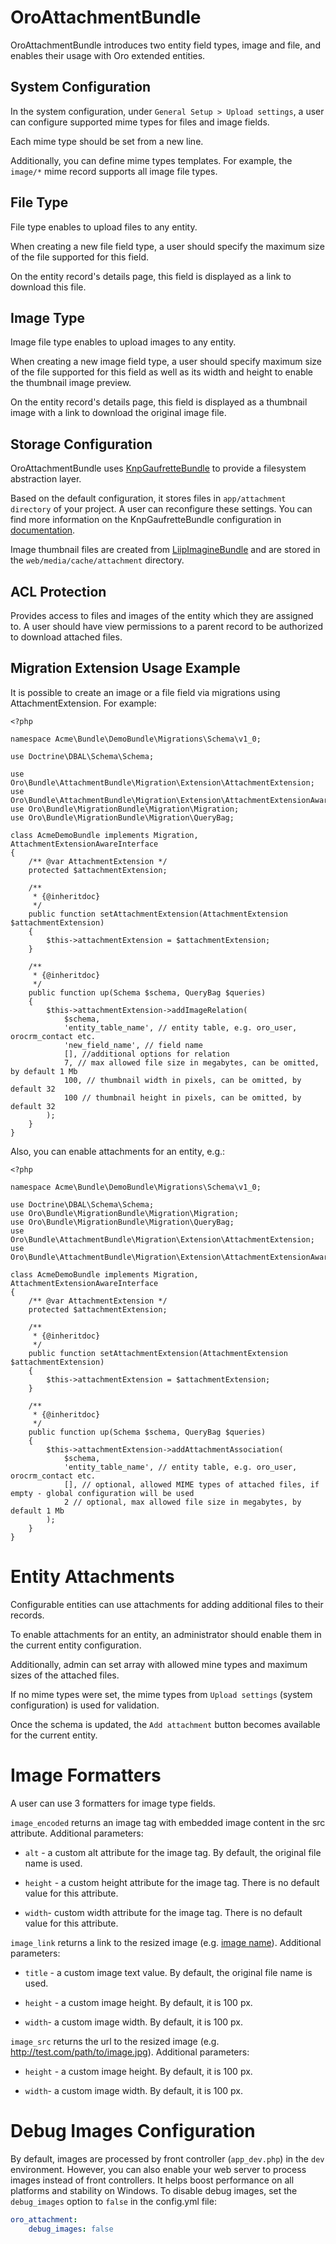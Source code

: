 # OroAttachmentBundle

OroAttachmentBundle introduces two entity field types, image and file, and enables their usage with Oro extended entities.

## System Configuration

In the system configuration, under `General Setup > Upload settings`, a user can configure supported mime types for files and image fields.

Each mime type should be set from a new line.

Additionally, you can define mime types templates. For example, the `image/*` mime record supports all image file types.

## File Type

File type enables to upload files to any entity.

When creating a new file field type, a user should specify the maximum size of the file supported for this field.

On the entity record's details page, this field is displayed as a link to download this file.

## Image Type

Image file type enables to upload images to any entity.

When creating a new image field type, a user should specify maximum size of the file supported for this field as well as its width and height to enable the thumbnail image preview.

On the entity record's details page, this field is displayed as a thumbnail image with a link to download the original image file.

## Storage Configuration

OroAttachmentBundle uses [KnpGaufretteBundle](https://github.com/KnpLabs/KnpGaufretteBundle) to provide a filesystem abstraction layer.

Based on the default configuration, it stores files in `app/attachment directory` of your project. A user can reconfigure these settings. You can find more information on the KnpGaufretteBundle configuration in [documentation](https://github.com/KnpLabs/KnpGaufretteBundle/blob/master/README.markdown).

Image thumbnail files are created from [LiipImagineBundle](https://github.com/liip/LiipImagineBundle) and are stored in the `web/media/cache/attachment` directory.

## ACL Protection

Provides access to files and images of the entity which they are assigned to. A user should have view permissions to a parent record to be authorized to download attached files.

## Migration Extension Usage Example

It is possible to create an image or a file field via migrations using AttachmentExtension. For example:

```
<?php

namespace Acme\Bundle\DemoBundle\Migrations\Schema\v1_0;

use Doctrine\DBAL\Schema\Schema;

use Oro\Bundle\AttachmentBundle\Migration\Extension\AttachmentExtension;
use Oro\Bundle\AttachmentBundle\Migration\Extension\AttachmentExtensionAwareInterface;
use Oro\Bundle\MigrationBundle\Migration\Migration;
use Oro\Bundle\MigrationBundle\Migration\QueryBag;

class AcmeDemoBundle implements Migration, AttachmentExtensionAwareInterface
{
    /** @var AttachmentExtension */
    protected $attachmentExtension;

    /**
     * {@inheritdoc}
     */
    public function setAttachmentExtension(AttachmentExtension $attachmentExtension)
    {
        $this->attachmentExtension = $attachmentExtension;
    }

    /**
     * {@inheritdoc}
     */
    public function up(Schema $schema, QueryBag $queries)
    {
        $this->attachmentExtension->addImageRelation(
            $schema,
            'entity_table_name', // entity table, e.g. oro_user, orocrm_contact etc.
            'new_field_name', // field name
            [], //additional options for relation
            7, // max allowed file size in megabytes, can be omitted, by default 1 Mb
            100, // thumbnail width in pixels, can be omitted, by default 32
            100 // thumbnail height in pixels, can be omitted, by default 32
        );
    }
}

```

Also, you can enable attachments for an entity, e.g.:

```
<?php

namespace Acme\Bundle\DemoBundle\Migrations\Schema\v1_0;

use Doctrine\DBAL\Schema\Schema;
use Oro\Bundle\MigrationBundle\Migration\Migration;
use Oro\Bundle\MigrationBundle\Migration\QueryBag;
use Oro\Bundle\AttachmentBundle\Migration\Extension\AttachmentExtension;
use Oro\Bundle\AttachmentBundle\Migration\Extension\AttachmentExtensionAwareInterface;

class AcmeDemoBundle implements Migration, AttachmentExtensionAwareInterface
{
    /** @var AttachmentExtension */
    protected $attachmentExtension;

    /**
     * {@inheritdoc}
     */
    public function setAttachmentExtension(AttachmentExtension $attachmentExtension)
    {
        $this->attachmentExtension = $attachmentExtension;
    }

    /**
     * {@inheritdoc}
     */
    public function up(Schema $schema, QueryBag $queries)
    {
        $this->attachmentExtension->addAttachmentAssociation(
            $schema,
            'entity_table_name', // entity table, e.g. oro_user, orocrm_contact etc.
            [], // optional, allowed MIME types of attached files, if empty - global configuration will be used
            2 // optional, max allowed file size in megabytes, by default 1 Mb
        );
    }
}
```

# Entity Attachments

Configurable entities can use attachments for adding additional files to their records.

To enable attachments for an entity, an administrator should enable them in the current entity configuration.

Additionally, admin can set array with allowed mine types and maximum sizes of the attached files.

If no mime types were set, the mime types from `Upload settings` (system configuration) is used for validation.

Once the schema is updated, the `Add attachment` button becomes available for the current entity.

# Image Formatters

A user can use 3 formatters for image type fields.

`image_encoded` returns an image tag with embedded image content in the src attribute. Additional parameters:

- `alt` - a custom alt attribute for the image tag. By default, the original file name is used.

- `height` - a custom height attribute for the image tag. There is no default value for this attribute.

- `width`- custom width attribute for the image tag. There is no default value for this attribute.

`image_link` returns a link to the resized image (e.g. <a href='http://test.com/path/to/image.jpg'>image name</a>). Additional parameters:

- `title` - a custom image text value. By default, the original file name is used.

- `height` - a custom image height. By default, it is 100 px.

- `width`- a custom image width. By default, it is 100 px.

`image_src` returns the url to the resized image (e.g. http://test.com/path/to/image.jpg). Additional parameters:

- `height` - a custom image height. By default, it is 100 px.

- `width`- a custom image width. By default, it is 100 px.

# Debug Images Configuration

By default, images are processed by front controller (`app_dev.php`) in the `dev` environment. However, you can also enable your web server to process images instead of front controllers. It helps boost performance on all platforms and stability on Windows. 
To disable debug images, set the `debug_images` option to `false` in the config.yml file:

```yml
oro_attachment:
    debug_images: false
```

